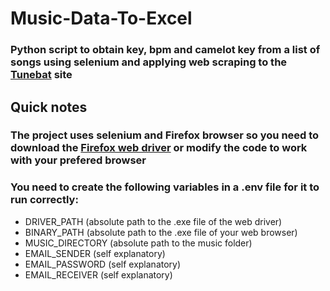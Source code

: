 # Music-Data-To-Excel
### Python script to obtain key, bpm and camelot key from a list of songs using selenium and applying web scraping to the [Tunebat](https://tunebat.com/) site 

## Quick notes

### The project uses selenium and Firefox browser so you need to download the [Firefox web driver](https://github.com/mozilla/geckodriver) or modify the code to work with your prefered browser

### You need to create the following variables in a .env file for it to run correctly:
  - DRIVER_PATH (absolute path to the .exe file of the web driver)
  - BINARY_PATH (absolute path to the .exe file of your web browser)
  - MUSIC_DIRECTORY (absolute path to the music folder)
  - EMAIL_SENDER (self explanatory)
  - EMAIL_PASSWORD (self explanatory)
  - EMAIL_RECEIVER (self explanatory)
